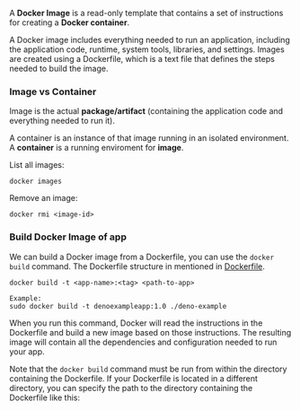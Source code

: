 
A **Docker Image** is a read-only template that contains a set of instructions for creating a **Docker container**.

A Docker image includes everything needed to run an application, including the application code, runtime, system tools, libraries, and settings. Images are created using a Dockerfile, which is a text file that defines the steps needed to build the image.


### Image vs Container

Image is the actual **package/artifact** (containing the application code and everything needed to run it). 

A container is an instance of that image running in an isolated environment. A **container** is a running enviroment for **image**.

List all images:

```
docker images
```

Remove an image:

```
docker rmi <image-id>
```

### Build Docker Image of app

We can build a Docker image from a Dockerfile, you can use the `docker build` command.
The Dockerfile structure in mentioned in [Dockerfile](./Dockerfile). 

```
docker build -t <app-name>:<tag> <path-to-app>
```
	Example:
	sudo docker build -t denoexampleapp:1.0 ./deno-example


When you run this command, Docker will read the instructions in the Dockerfile and build a new image based on those instructions. The resulting image will contain all the dependencies and configuration needed to run your app.

Note that the `docker build` command must be run from within the directory containing the Dockerfile. If your Dockerfile is located in a different directory, you can specify the path to the directory containing the Dockerfile like this: